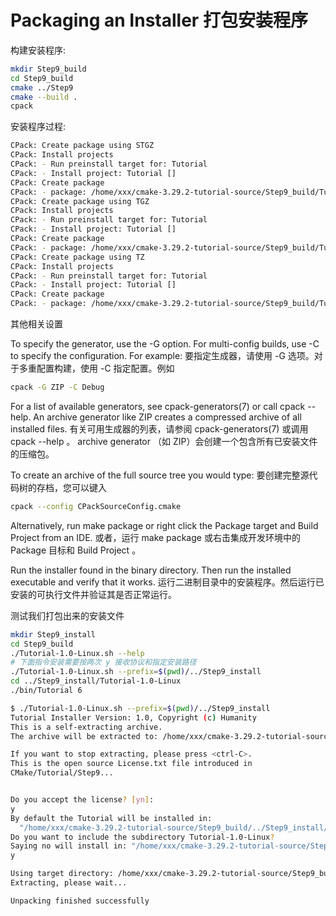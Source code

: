 # Packaging an Installer 打包安装程序


构建安装程序:
```bash
mkdir Step9_build
cd Step9_build
cmake ../Step9
cmake --build .
cpack
```
安装程序过程:
```bash
CPack: Create package using STGZ
CPack: Install projects
CPack: - Run preinstall target for: Tutorial
CPack: - Install project: Tutorial []
CPack: Create package
CPack: - package: /home/xxx/cmake-3.29.2-tutorial-source/Step9_build/Tutorial-1.0-Linux.sh generated.
CPack: Create package using TGZ
CPack: Install projects
CPack: - Run preinstall target for: Tutorial
CPack: - Install project: Tutorial []
CPack: Create package
CPack: - package: /home/xxx/cmake-3.29.2-tutorial-source/Step9_build/Tutorial-1.0-Linux.tar.gz generated.
CPack: Create package using TZ
CPack: Install projects
CPack: - Run preinstall target for: Tutorial
CPack: - Install project: Tutorial []
CPack: Create package
CPack: - package: /home/xxx/cmake-3.29.2-tutorial-source/Step9_build/Tutorial-1.0-Linux.tar.Z generated.
```

其他相关设置

To specify the generator, use the -G option. For multi-config builds, use -C to specify the configuration. For example:
要指定生成器，请使用 -G 选项。对于多重配置构建，使用 -C 指定配置。例如
```bash
cpack -G ZIP -C Debug
```
For a list of available generators, see cpack-generators(7) or call cpack --help. An archive generator like ZIP creates a compressed archive of all installed files.
有关可用生成器的列表，请参阅 cpack-generators(7) 或调用 cpack --help 。 archive generator （如 ZIP）会创建一个包含所有已安装文件的压缩包。

To create an archive of the full source tree you would type:
要创建完整源代码树的存档，您可以键入
```bash
cpack --config CPackSourceConfig.cmake
```
Alternatively, run make package or right click the Package target and Build Project from an IDE.
或者，运行 make package 或右击集成开发环境中的 Package 目标和 Build Project 。

Run the installer found in the binary directory. Then run the installed executable and verify that it works.
运行二进制目录中的安装程序。然后运行已安装的可执行文件并验证其是否正常运行。


测试我们打包出来的安装文件

```bash
mkdir Step9_install
cd Step9_build
./Tutorial-1.0-Linux.sh --help
# 下面指令安装需要按两次 y 接收协议和指定安装路径
./Tutorial-1.0-Linux.sh --prefix=$(pwd)/../Step9_install
cd ../Step9_install/Tutorial-1.0-Linux
./bin/Tutorial 6
```

```bash
$ ./Tutorial-1.0-Linux.sh --prefix=$(pwd)/../Step9_install
Tutorial Installer Version: 1.0, Copyright (c) Humanity
This is a self-extracting archive.
The archive will be extracted to: /home/xxx/cmake-3.29.2-tutorial-source/Step9_build/../Step9_install

If you want to stop extracting, please press <ctrl-C>.
This is the open source License.txt file introduced in
CMake/Tutorial/Step9...


Do you accept the license? [yn]: 
y
By default the Tutorial will be installed in:
  "/home/xxx/cmake-3.29.2-tutorial-source/Step9_build/../Step9_install/Tutorial-1.0-Linux"
Do you want to include the subdirectory Tutorial-1.0-Linux?
Saying no will install in: "/home/xxx/cmake-3.29.2-tutorial-source/Step9_build/../Step9_install" [Yn]: 
y 

Using target directory: /home/xxx/cmake-3.29.2-tutorial-source/Step9_build/../Step9_install/Tutorial-1.0-Linux
Extracting, please wait...

Unpacking finished successfully
```

